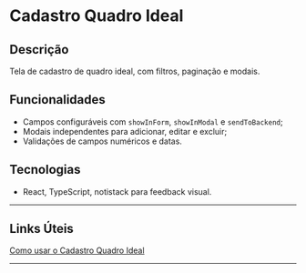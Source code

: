 # Cadastro Quadro Ideal

## Descrição
Tela de cadastro de quadro ideal, com filtros, paginação e modais.

## Funcionalidades
- Campos configuráveis com `showInForm`, `showInModal` e `sendToBackend`;
- Modais independentes para adicionar, editar e excluir;
- Validações de campos numéricos e datas.

## Tecnologias
- React, TypeScript, notistack para feedback visual.

---

## Links Úteis
[Como usar o Cadastro Quadro Ideal](../../guias/administrativo/como-usar-cadastro-quadro-ideal)

---